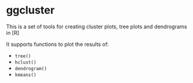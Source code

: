 # ggcluster

This is a set of tools for creating cluster plots, tree plots and dendrograms in [R]

It supports functions to plot the results of:

* `tree()`
* `hclust()`
* `dendrogram()`
* `kmeans()`
